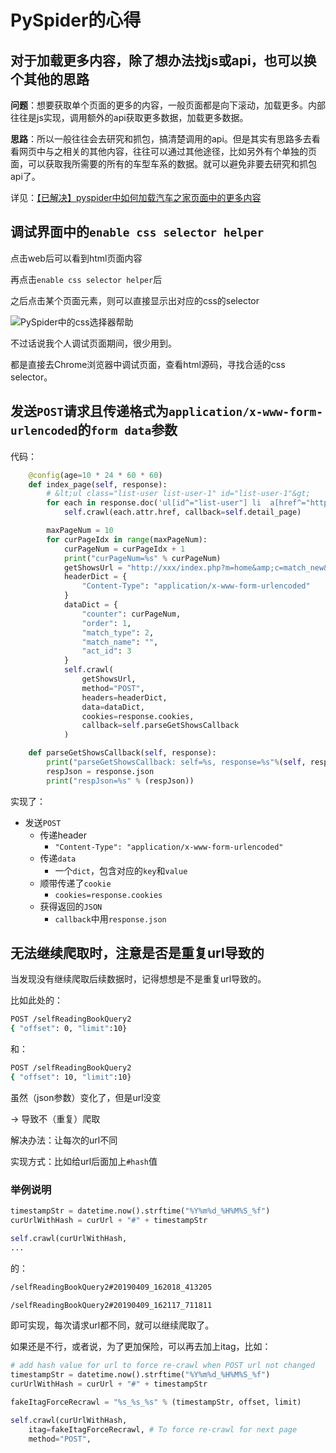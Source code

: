 # PySpider的心得

## 对于加载更多内容，除了想办法找js或api，也可以换个其他的思路

**问题**：想要获取单个页面的更多的内容，一般页面都是向下滚动，加载更多。内部往往是js实现，调用额外的api获取更多数据，加载更多数据。

**思路**：所以一般往往会去研究和抓包，搞清楚调用的api。但是其实有思路多去看看网页中与之相关的其他内容，往往可以通过其他途径，比如另外有个单独的页面，可以获取我所需要的所有的车型车系的数据。就可以避免非要去研究和抓包api了。

详见：[【已解决】pyspider中如何加载汽车之家页面中的更多内容](http://www.crifan.com/pyspider_how_load_more_content_data_from_current_page)

## 调试界面中的`enable css selector helper`

点击web后可以看到html页面内容

再点击`enable css selector helper`后

之后点击某个页面元素，则可以直接显示出对应的css的selector

![PySpider中的css选择器帮助](../../assets/img/pyspider_css_selector_help.png)

不过话说我个人调试页面期间，很少用到。

都是直接去Chrome浏览器中调试页面，查看html源码，寻找合适的css selector。

## 发送`POST`请求且传递格式为`application/x-www-form-urlencoded`的`form data`参数

代码：

```python
    @config(age=10 * 24 * 60 * 60)
    def index_page(self, response):
        # &lt;ul class="list-user list-user-1" id="list-user-1"&gt;
        for each in response.doc('ul[id^="list-user"] li  a[href^="http"]').items():
            self.crawl(each.attr.href, callback=self.detail_page)

        maxPageNum = 10
        for curPageIdx in range(maxPageNum):
            curPageNum = curPageIdx + 1
            print("curPageNum=%s" % curPageNum)
            getShowsUrl = "http://xxx/index.php?m=home&amp;c=match_new&amp;a=get_shows"
            headerDict = {
                "Content-Type": "application/x-www-form-urlencoded"
            }
            dataDict = {
                "counter": curPageNum,
                "order": 1,
                "match_type": 2,
                "match_name": "",
                "act_id": 3
            }
            self.crawl(
                getShowsUrl,
                method="POST",
                headers=headerDict,
                data=dataDict,
                cookies=response.cookies,
                callback=self.parseGetShowsCallback
            )

    def parseGetShowsCallback(self, response):
        print("parseGetShowsCallback: self=%s, response=%s"%(self, response))
        respJson = response.json
        print("respJson=%s" % (respJson))
```

实现了：

* 发送`POST`
  * 传递header
    * `"Content-Type": "application/x-www-form-urlencoded"`
  * 传递`data`
    * 一个`dict`，包含对应的`key`和`value`
  * 顺带传递了`cookie`
    * `cookies=response.cookies`
  * 获得返回的`JSON`
    * `callback`中用`response.json`

## 无法继续爬取时，注意是否是重复url导致的

当发现没有继续爬取后续数据时，记得想想是不是重复url导致的。

比如此处的：

```bash
POST /selfReadingBookQuery2
{ "offset": 0, "limit":10}
```

和：

```bash
POST /selfReadingBookQuery2
{ "offset": 10, "limit":10}
```

虽然（json参数）变化了，但是url没变

-> 导致不（重复）爬取

解决办法：让每次的url不同

实现方式：比如给url后面加上`#hash`值

### 举例说明

```python
timestampStr = datetime.now().strftime("%Y%m%d_%H%M%S_%f")
curUrlWithHash = curUrl + "#" + timestampStr

self.crawl(curUrlWithHash,
...
```

的：

```bash
/selfReadingBookQuery2#20190409_162018_413205

/selfReadingBookQuery2#20190409_162117_711811
```

即可实现，每次请求url都不同，就可以继续爬取了。

如果还是不行，或者说，为了更加保险，可以再去加上itag，比如：

```python
# add hash value for url to force re-crawl when POST url not changed
timestampStr = datetime.now().strftime("%Y%m%d_%H%M%S_%f")
curUrlWithHash = curUrl + "#" + timestampStr

fakeItagForceRecrawl = "%s_%s_%s" % (timestampStr, offset, limit)

self.crawl(curUrlWithHash,
    itag=fakeItagForceRecrawl, # To force re-crawl for next page
    method="POST",
```
